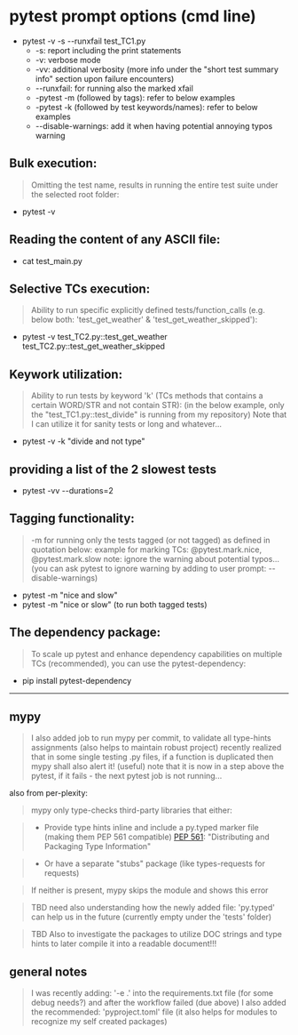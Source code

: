 # pytest prompt options (cmd line)


- pytest -v -s --runxfail test_TC1.py
	- -s: report including the print statements
	- -v: verbose mode
	- -vv: additional verbosity (more info under the "short test summary info" section upon failure encounters)
	- --runxfail: for running also the marked xfail
	- -pytest -m (followed by tags): refer to below examples
	- -pytest -k (followed by test keywords/names): refer to below examples
	- --disable-warnings: add it when having potential annoying typos warning 


## Bulk execution:
> Omitting the test name, results in running the entire test suite under the selected root folder:
- pytest -v


## Reading the content of any ASCII file:
- cat test_main.py


## Selective TCs execution:
> Ability to run specific explicitly defined tests/function_calls (e.g. below both: 'test_get_weather' & 'test_get_weather_skipped'):
- pytest -v test_TC2.py::test_get_weather test_TC2.py::test_get_weather_skipped


## Keywork utilization:
> Ability to run tests by keyword 'k' (TCs methods that contains a certain WORD/STR and not contain STR):
> (in the below example, only the "test_TC1.py::test_divide" is running from my repository)
> Note that I can utilize it for sanity tests or long and whatever...
- pytest -v  -k "divide and not type"


## providing a list of the 2 slowest tests
- pytest -vv --durations=2


## Tagging functionality:
> -m for running only the tests tagged (or not tagged) as defined in quotation below: example for marking TCs: @pytest.mark.nice, @pytest.mark.slow
> note: ignore the warning about potential typos... 
> (you can ask pytest to ignore warning by adding to user prompt: --disable-warnings)
- pytest -m "nice and slow"
- pytest -m "nice or slow" (to run both tagged tests)


## The dependency package:
> To scale up pytest and enhance dependency capabilities on multiple TCs (recommended), you can use the pytest-dependency:
- pip install pytest-dependency


-----------------




## mypy
> I also added job to run mypy per commit, to validate all type-hints assignments (also helps to maintain robust project)
> recently realized that in some single testing .py files, if a function is duplicated then mypy shall also alert it! (useful)
> note that it is now in a step above the pytest, if it fails - the next pytest job is not running...

also from per-plexity:
> mypy only type-checks third-party libraries that either:

> - Provide type hints inline and include a py.typed marker file (making them PEP 561 compatible)
	[PEP 561](https://peps.python.org/pep-0561/): "Distributing and Packaging Type Information"


> - Or have a separate "stubs" package (like types-requests for requests)

> If neither is present, mypy skips the module and shows this error

> TBD need also understanding how the newly added file: 'py.typed' can help us in the future (currently empty under the 'tests' folder)

> TBD Also to investigate the packages to utilize DOC strings and type hints to later compile it into a readable document!!!


## general notes
> I was recently adding: '-e .' into the requirements.txt file (for some debug needs?)
> and after the workflow failed (due above) I also added the recommended: 'pyproject.toml' file (it also helps for modules to recognize my self created packages)

